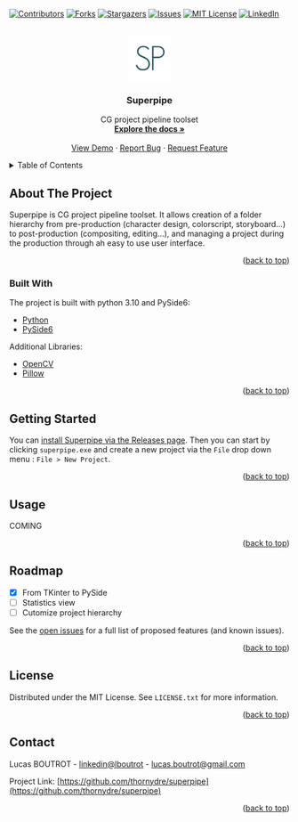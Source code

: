 <div id="top"></div>
<!--
*** Thanks for checking out the Best-README-Template. If you have a suggestion
*** that would make this better, please fork the repo and create a pull request
*** or simply open an issue with the tag "enhancement".
*** Don't forget to give the project a star!
*** Thanks again! Now go create something AMAZING! :D
-->



<!-- PROJECT SHIELDS -->
<!--
*** I'm using markdown "reference style" links for readability.
*** Reference links are enclosed in brackets [ ] instead of parentheses ( ).
*** See the bottom of this document for the declaration of the reference variables
*** for contributors-url, forks-url, etc. This is an optional, concise syntax you may use.
*** https://www.markdownguide.org/basic-syntax/#reference-style-links
-->
[![Contributors][contributors-shield]][contributors-url]
[![Forks][forks-shield]][forks-url]
[![Stargazers][stars-shield]][stars-url]
[![Issues][issues-shield]][issues-url]
[![MIT License][license-shield]][license-url]
[![LinkedIn][linkedin-shield]][linkedin-url]



<!-- PROJECT LOGO -->
<br />
<div align="center">
  <a href="https://github.com/thornydre/superpipe">
    <img src="assets/img/logo.png" alt="Logo" width="80" height="80">
  </a>

<h3 align="center">Superpipe</h3>

  <p align="center">
    CG project pipeline toolset
    <br />
    <a href="https://github.com/thornydre/superpipe"><strong>Explore the docs »</strong></a>
    <br />
    <br />
    <a href="https://github.com/thornydre/superpipe">View Demo</a>
    ·
    <a href="https://github.com/thornydre/superpipe/issues">Report Bug</a>
    ·
    <a href="https://github.com/thornydre/superpipe/pulls">Request Feature</a>
  </p>
</div>



<!-- TABLE OF CONTENTS -->
<details>
  <summary>Table of Contents</summary>
  <ol>
    <li>
      <a href="#about-the-project">About The Project</a>
      <ul>
        <li><a href="#built-with">Built With</a></li>
      </ul>
    </li>
    <li><a href="#getting-started">Getting Started</a></li>
    <li><a href="#usage">Usage</a></li>
    <li><a href="#roadmap">Roadmap</a></li>
    <li><a href="#license">License</a></li>
    <li><a href="#contact">Contact</a></li>
  </ol>
</details>



<!-- ABOUT THE PROJECT -->
## About The Project

Superpipe is CG project pipeline toolset. It allows creation of a folder hierarchy from pre-production (character design, colorscript, storyboard...) to post-production (compositing, editing...), and managing a project during the production through ah easy to use user interface.

<p align="right">(<a href="#top">back to top</a>)</p>



### Built With

The project is built with python 3.10 and PySide6:
* [Python](https://python.org/)
* [PySide6](https://python.org/)

Additional Libraries:
* [OpenCV](https://opencv.org/)
* [Pillow](https://python-pillow.org/)

<p align="right">(<a href="#top">back to top</a>)</p>



<!-- GETTING STARTED -->
## Getting Started

You can <a href="https://github.com/thornydre/superpipe/releases">install Superpipe via the Releases page</a>.
Then you can start by clicking `superpipe.exe` and create a new project via the `File` drop down menu : `File > New Project`.

<!--
### Prerequisites

This is an example of how to list things you need to use the software and how to install them.
* npm
  ```sh
  npm install npm@latest -g
  ```

### Installation

1. Get a free API Key at [https://example.com](https://example.com)
2. Clone the repo
   ```sh
   git clone https://github.com/thornydre/superpipe.git
   ```
3. Install NPM packages
   ```sh
   npm install
   ```
4. Enter your API in `config.js`
   ```js
   const API_KEY = 'ENTER YOUR API';
   ```
-->

<p align="right">(<a href="#top">back to top</a>)</p>



<!-- USAGE EXAMPLES -->
## Usage

COMING

<p align="right">(<a href="#top">back to top</a>)</p>



<!-- ROADMAP -->
## Roadmap

- [x] From TKinter to PySide
- [ ] Statistics view
- [ ] Cutomize project hierarchy

See the [open issues](https://github.com/thornydre/superpipe/issues) for a full list of proposed features (and known issues).

<p align="right">(<a href="#top">back to top</a>)</p>



<!-- CONTRIBUTING -->
<!--
## Contributing

Contributions are what make the open source community such an amazing place to learn, inspire, and create. Any contributions you make are **greatly appreciated**.

If you have a suggestion that would make this better, please fork the repo and create a pull request. You can also simply open an issue with the tag "enhancement".
Don't forget to give the project a star! Thanks again!

1. Fork the Project
2. Create your Feature Branch (`git checkout -b feature/AmazingFeature`)
3. Commit your Changes (`git commit -m 'Add some AmazingFeature'`)
4. Push to the Branch (`git push origin feature/AmazingFeature`)
5. Open a Pull Request

<p align="right">(<a href="#top">back to top</a>)</p>
-->


<!-- LICENSE -->
## License

Distributed under the MIT License. See `LICENSE.txt` for more information.

<p align="right">(<a href="#top">back to top</a>)</p>



<!-- CONTACT -->
## Contact

Lucas BOUTROT - [linkedin@lboutrot](https://linkedin.com/in/lboutrot) - lucas.boutrot@gmail.com

Project Link: [https://github.com/thornydre/superpipe](https://github.com/thornydre/superpipe)

<p align="right">(<a href="#top">back to top</a>)</p>



<!-- ACKNOWLEDGMENTS -->
<!--
## Acknowledgments

* []()
* []()
* []()

<p align="right">(<a href="#top">back to top</a>)</p>
-->


<!-- MARKDOWN LINKS & IMAGES -->
<!-- https://www.markdownguide.org/basic-syntax/#reference-style-links -->
[contributors-shield]: https://img.shields.io/github/contributors/thornydre/superpipe.svg?style=for-the-badge
[contributors-url]: https://github.com/thornydre/superpipe/graphs/contributors
[forks-shield]: https://img.shields.io/github/forks/thornydre/superpipe.svg?style=for-the-badge
[forks-url]: https://github.com/thornydre/superpipe/network/members
[stars-shield]: https://img.shields.io/github/stars/thornydre/superpipe.svg?style=for-the-badge
[stars-url]: https://github.com/thornydre/superpipe/stargazers
[issues-shield]: https://img.shields.io/github/issues/thornydre/superpipe.svg?style=for-the-badge
[issues-url]: https://github.com/thornydre/superpipe/issues
[license-shield]: https://img.shields.io/github/license/thornydre/superpipe.svg?style=for-the-badge
[license-url]: https://github.com/thornydre/superpipe/blob/master/LICENSE.txt
[linkedin-shield]: https://img.shields.io/badge/-LinkedIn-black.svg?style=for-the-badge&logo=linkedin&colorB=555
[linkedin-url]: https://linkedin.com/in/lboutrot
[product-screenshot]: images/screenshot.png
